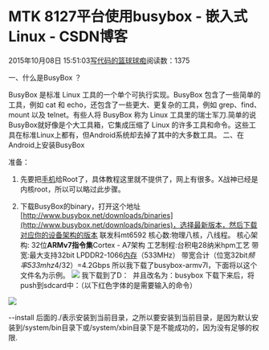 
# MTK 8127平台使用busybox - 嵌入式Linux - CSDN博客

2015年10月08日 15:51:03[写代码的篮球球痴](https://me.csdn.net/weiqifa0)阅读数：1375


一、什么是BusyBox ？

BusyBox 是标准 Linux 工具的一个单个可执行实现。BusyBox 包含了一些简单的工具，例如 cat 和 echo，还包含了一些更大、更复杂的工具，例如 grep、find、mount 以及 telnet。有些人将 BusyBox 称为 Linux 工具里的瑞士军刀.简单的说BusyBox就好像是个大工具箱，它集成压缩了 Linux 的许多工具和命令。这些工具在标准Linux上都有，但Android系统却去掉了其中的大多数工具。
二、在Android上安装BusyBox

准备：

1. 先要把[手机](http://mobile.zol.com.cn/)给Root了，具体教程这里就不提供了，网上有很多。X战神已经是内核root，所以可以略过此步骤。

2. 下载BusyBox的binary，打开这个地址[http://www.busybox.net/downloads/binaries](http://www.busybox.net/downloads/binaries)，选择最新版本，然后下载对应你的设备架构的版本
联发科mt6592
核心数:物理八核，八线程。
核心架构: 32位**ARMv7指令集**Cortex - A7架构
工艺制程:台积电28纳米hpm工艺
带宽:最大支持32bit LPDDR2-1066[内存](http://memory.zol.com.cn/)（533MHz）
 带宽合计（位宽32bit*频率533mhz*4/32）=4.2Gbps
所以我下载了busybox-armv7l，下面将以这个文件名为示例。
![](http://i2.bbs.fd.zol-img.com.cn/t_s800x5000/g4/M05/07/0E/Cg-4WVPFVdyIWwhnAABN-SAfVzoAAPnHgGRS_4AAE4R308.png)
我下载到了D：  并且改名为：busybox
下载下来后，将push到sdcard中：（以下红色字体的是需要输入的命令）

![](http://i4.bbs.fd.zol-img.com.cn/t_s800x5000/g4/M07/07/0E/Cg-4WlPFamKICW5GAABoIJwzHFkAAPnLABRjxgAAGg4554.png)

--install 后面的./表示安装到当前目录，之所以要安装到当前目录，是因为默认安装到/system/bin目录下或/system/xbin目录下是不能成功的，因为没有足够的权限.

